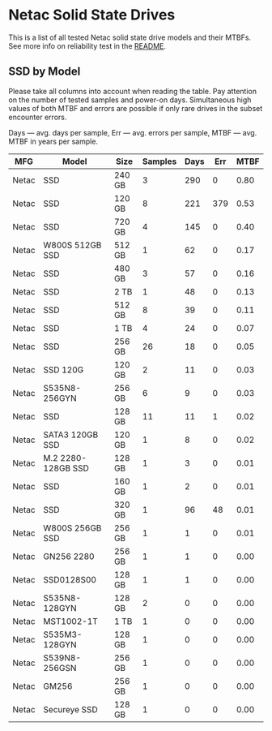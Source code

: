 Netac Solid State Drives
========================

This is a list of all tested Netac solid state drive models and their MTBFs. See
more info on reliability test in the [README](https://github.com/linuxhw/SMART).

SSD by Model
------------

Please take all columns into account when reading the table. Pay attention on the
number of tested samples and power-on days. Simultaneous high values of both MTBF
and errors are possible if only rare drives in the subset encounter errors.

Days — avg. days per sample,
Err  — avg. errors per sample,
MTBF — avg. MTBF in years per sample.

| MFG       | Model              | Size   | Samples | Days  | Err   | MTBF |
|-----------|--------------------|--------|---------|-------|-------|------|
| Netac     | SSD                | 240 GB | 3       | 290   | 0     | 0.80   |
| Netac     | SSD                | 120 GB | 8       | 221   | 379   | 0.53   |
| Netac     | SSD                | 720 GB | 4       | 145   | 0     | 0.40   |
| Netac     | W800S 512GB SSD    | 512 GB | 1       | 62    | 0     | 0.17   |
| Netac     | SSD                | 480 GB | 3       | 57    | 0     | 0.16   |
| Netac     | SSD                | 2 TB   | 1       | 48    | 0     | 0.13   |
| Netac     | SSD                | 512 GB | 8       | 39    | 0     | 0.11   |
| Netac     | SSD                | 1 TB   | 4       | 24    | 0     | 0.07   |
| Netac     | SSD                | 256 GB | 26      | 18    | 0     | 0.05   |
| Netac     | SSD 120G           | 120 GB | 2       | 11    | 0     | 0.03   |
| Netac     | S535N8-256GYN      | 256 GB | 6       | 9     | 0     | 0.03   |
| Netac     | SSD                | 128 GB | 11      | 11    | 1     | 0.02   |
| Netac     | SATA3 120GB SSD    | 120 GB | 1       | 8     | 0     | 0.02   |
| Netac     | M.2 2280-128GB SSD | 128 GB | 1       | 3     | 0     | 0.01   |
| Netac     | SSD                | 160 GB | 1       | 2     | 0     | 0.01   |
| Netac     | SSD                | 320 GB | 1       | 96    | 48    | 0.01   |
| Netac     | W800S 256GB SSD    | 256 GB | 1       | 1     | 0     | 0.01   |
| Netac     | GN256 2280         | 256 GB | 1       | 1     | 0     | 0.00   |
| Netac     | SSD0128S00         | 128 GB | 1       | 1     | 0     | 0.00   |
| Netac     | S535N8-128GYN      | 128 GB | 2       | 0     | 0     | 0.00   |
| Netac     | MST1002-1T         | 1 TB   | 1       | 0     | 0     | 0.00   |
| Netac     | S535M3-128GYN      | 128 GB | 1       | 0     | 0     | 0.00   |
| Netac     | S539N8-256GSN      | 256 GB | 1       | 0     | 0     | 0.00   |
| Netac     | GM256              | 256 GB | 1       | 0     | 0     | 0.00   |
| Netac     | Secureye SSD       | 128 GB | 1       | 0     | 0     | 0.00   |
